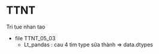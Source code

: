 # TTNT
Tri tue nhan tao
- file TTNT_05_03
    + Lt_pandas : cau 4 tìm type sửa thành => data.dtypes
